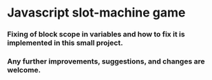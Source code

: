 # Javascript slot-machine game
### Fixing of block scope in variables and how to fix it is implemented in this small project.

### Any further improvements, suggestions, and changes are welcome.
